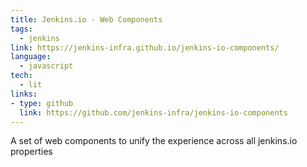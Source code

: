 ```yaml
---
title: Jenkins.io - Web Components
tags:
  - jenkins
link: https://jenkins-infra.github.io/jenkins-io-components/
language:
  - javascript
tech:
  - lit
links:
- type: github
  link: https://github.com/jenkins-infra/jenkins-io-components
---
```

A set of web components to unify the experience across all jenkins.io properties
